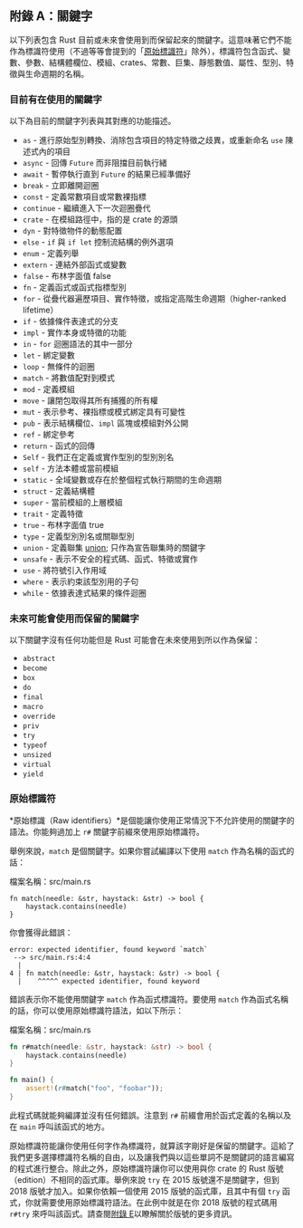 ## 附錄 A：關鍵字

以下列表包含 Rust 目前或未來會使用到而保留起來的關鍵字。這意味著它們不能作為標識符使用（不過等等會提到的「[原始標識符][raw-identifiers]<!-- ignore -->」除外），標識符包含函式、變數、參數、結構體欄位、模組、crates、常數、巨集、靜態數值、屬性、型別、特徵與生命週期的名稱。

[raw-identifiers]: #原始標識符

### 目前有在使用的關鍵字

以下為目前的關鍵字列表與其對應的功能描述。

* `as` - 進行原始型別轉換、消除包含項目的特定特徵之歧異，或重新命名 `use` 陳述式內的項目
* `async` -  回傳 `Future` 而非阻擋目前執行緒
* `await` - 暫停執行直到 `Future` 的結果已經準備好
* `break` - 立即離開迴圈
* `const` - 定義常數項目或常數裸指標
* `continue` - 繼續進入下一次迴圈疊代
* `crate` - 在模組路徑中，指的是 crate 的源頭
* `dyn` - 對特徵物件的動態配置
* `else` - `if` 與 `if let` 控制流結構的例外選項
* `enum` - 定義列舉
* `extern` - 連結外部函式或變數
* `false` - 布林字面值 false
* `fn` - 定義函式或函式指標型別
* `for` - 從疊代器遍歷項目、實作特徵，或指定高階生命週期（higher-ranked lifetime）
* `if` - 依據條件表達式的分支
* `impl` - 實作本身或特徵的功能
* `in` - `for` 迴圈語法的其中一部分
* `let` - 綁定變數
* `loop` - 無條件的迴圈
* `match` - 將數值配對到模式
* `mod` - 定義模組
* `move` - 讓閉包取得其所有捕獲的所有權
* `mut` - 表示參考、裸指標或模式綁定具有可變性
* `pub` - 表示結構欄位、`impl` 區塊或模組對外公開
* `ref` - 綁定參考
* `return` - 函式的回傳
* `Self` - 我們正在定義或實作型別的型別別名
* `self` - 方法本體或當前模組
* `static` - 全域變數或存在於整個程式執行期間的生命週期
* `struct` - 定義結構體
* `super` - 當前模組的上層模組
* `trait` - 定義特徵
* `true` - 布林字面值 true
* `type` - 定義型別別名或關聯型別
* `union` - 定義聯集 [union][union]<!-- ignore -->; 只作為宣告聯集時的關鍵字
* `unsafe` - 表示不安全的程式碼、函式、特徵或實作
* `use` - 將符號引入作用域
* `where` - 表示約束該型別用的子句
* `while` - 依據表達式結果的條件迴圈

[union]: https://doc.rust-lang.org/reference/items/unions.html

### 未來可能會使用而保留的關鍵字

以下關鍵字沒有任何功能但是 Rust 可能會在未來使用到所以作為保留：

* `abstract`
* `become`
* `box`
* `do`
* `final`
* `macro`
* `override`
* `priv`
* `try`
* `typeof`
* `unsized`
* `virtual`
* `yield`

### 原始標識符

*原始標識（Raw identifiers）*是個能讓你使用正常情況下不允許使用的關鍵字的語法。你能夠過加上 `r#` 關鍵字前綴來使用原始標識符。

舉例來說，`match` 是個關鍵字。如果你嘗試編譯以下使用 `match` 作為名稱的函式的話：

<span class="filename">檔案名稱：src/main.rs</span>

```rust,ignore,does_not_compile
fn match(needle: &str, haystack: &str) -> bool {
    haystack.contains(needle)
}
```

你會獲得此錯誤：

```text
error: expected identifier, found keyword `match`
 --> src/main.rs:4:4
  |
4 | fn match(needle: &str, haystack: &str) -> bool {
  |    ^^^^^ expected identifier, found keyword
```

錯誤表示你不能使用關鍵字 `match` 作為函式標識符。要使用 `match` 作為函式名稱的話，你可以使用原始標識符語法，如以下所示：

<span class="filename">檔案名稱：src/main.rs</span>

```rust
fn r#match(needle: &str, haystack: &str) -> bool {
    haystack.contains(needle)
}

fn main() {
    assert!(r#match("foo", "foobar"));
}
```

此程式碼就能夠編譯並沒有任何錯誤。注意到 `r#` 前綴會用於函式定義的名稱以及在 `main` 呼叫該函式的地方。

原始標識符能讓你使用任何字作為標識符，就算該字剛好是保留的關鍵字。這給了我們更多選擇標識符名稱的自由，以及讓我們與以這些單詞不是關鍵詞的語言編寫的程式進行整合。除此之外，原始標識符讓你可以使用與你 crate 的 Rust 版號（edition）不相同的函式庫。舉例來說 `try` 在 2015 版號還不是關鍵字，但到 2018 版號才加入。如果你依賴一個使用 2015 版號的函式庫，且其中有個 `try` 函式，你就需要使用原始標識符語法。在此例中就是在你 2018 版號的程式碼用 `r#try` 來呼叫該函式。請查閱[附錄 E][appendix-e]<!-- ignore -->以瞭解關於版號的更多資訊。

[appendix-e]: appendix-05-editions.html
